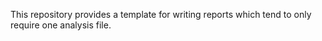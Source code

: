 This repository provides a template for writing reports which tend to only require one analysis file.
